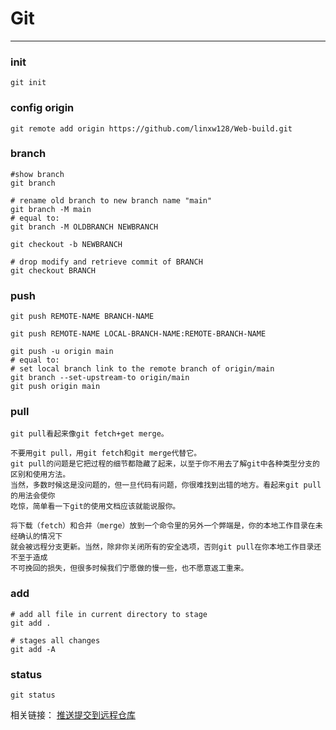 # Git
______
### init
```shell
git init
```


### config origin

```shell
git remote add origin https://github.com/linxw128/Web-build.git
```


### branch

```shell
#show branch
git branch
```

```shell
# rename old branch to new branch name "main"
git branch -M main
# equal to:
git branch -M OLDBRANCH NEWBRANCH
```


```shell
git checkout -b NEWBRANCH
```

```shell
# drop modify and retrieve commit of BRANCH
git checkout BRANCH
```

### push
```shell
git push REMOTE-NAME BRANCH-NAME
```

```shell
git push REMOTE-NAME LOCAL-BRANCH-NAME:REMOTE-BRANCH-NAME
```

```shell
git push -u origin main
# equal to:
# set local branch link to the remote branch of origin/main
git branch --set-upstream-to origin/main
git push origin main

```

### pull
```text
git pull看起来像git fetch+get merge。

不要用git pull，用git fetch和git merge代替它。
git pull的问题是它把过程的细节都隐藏了起来，以至于你不用去了解git中各种类型分支的区别和使用方法。
当然，多数时候这是没问题的，但一旦代码有问题，你很难找到出错的地方。看起来git pull的用法会使你
吃惊，简单看一下git的使用文档应该就能说服你。

将下载（fetch）和合并（merge）放到一个命令里的另外一个弊端是，你的本地工作目录在未经确认的情况下
就会被远程分支更新。当然，除非你关闭所有的安全选项，否则git pull在你本地工作目录还不至于造成
不可挽回的损失，但很多时候我们宁愿做的慢一些，也不愿意返工重来。
```

### add
```shell
# add all file in current directory to stage
git add .
```


```shell
# stages all changes
git add -A
```


### status
```
git status
```



相关链接：
[推送提交到远程仓库](https://docs.github.com/zh/get-started/using-git/pushing-commits-to-a-remote-repository)